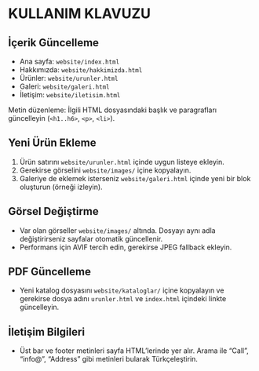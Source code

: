 # KULLANIM KLAVUZU

## İçerik Güncelleme
- Ana sayfa: `website/index.html`
- Hakkımızda: `website/hakkimizda.html`
- Ürünler: `website/urunler.html`
- Galeri: `website/galeri.html`
- İletişim: `website/iletisim.html`

Metin düzenleme: İlgili HTML dosyasındaki başlık ve paragrafları güncelleyin (`<h1..h6>`, `<p>`, `<li>`).

## Yeni Ürün Ekleme
1. Ürün satırını `website/urunler.html` içinde uygun listeye ekleyin.
2. Gerekirse görselini `website/images/` içine kopyalayın.
3. Galeriye de eklemek isterseniz `website/galeri.html` içinde yeni bir blok oluşturun (örneği izleyin).

## Görsel Değiştirme
- Var olan görseller `website/images/` altında. Dosyayı aynı adla değiştirirseniz sayfalar otomatik güncellenir.
- Performans için AVIF tercih edin, gerekirse JPEG fallback ekleyin.

## PDF Güncelleme
- Yeni katalog dosyasını `website/kataloglar/` içine kopyalayın ve gerekirse dosya adını `urunler.html` ve `index.html` içindeki linkte güncelleyin.

## İletişim Bilgileri
- Üst bar ve footer metinleri sayfa HTML’lerinde yer alır. Arama ile “Call”, “info@”, “Address” gibi metinleri bularak Türkçeleştirin.

